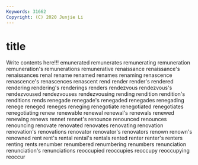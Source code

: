 ```yaml
---
Keywords: 31662
Copyright: (C) 2020 Junjie Li
---
```


# title

Write contents here!!!
emunerated 
remunerates 
remunerating 
remuneration 
remuneration's 
remunerations
remunerative 
renaissance 
renaissance's 
renaissances 
renal 
rename 
renamed 
renames 
renaming 
renascence
renascence's 
renascences 
renascent 
rend 
render 
render's 
rendered 
rendering 
rendering's 
renderings
renders 
rendezvous 
rendezvous's 
rendezvoused 
rendezvouses 
rendezvousing 
rending 
rendition 
rendition's 
renditions
rends 
renegade 
renegade's 
renegaded 
renegades 
renegading 
renege 
reneged 
reneges 
reneging
renegotiate 
renegotiated 
renegotiates 
renegotiating 
renew 
renewable 
renewal 
renewal's 
renewals 
renewed
renewing 
renews 
rennet 
rennet's 
renounce 
renounced 
renounces 
renouncing 
renovate 
renovated
renovates 
renovating 
renovation 
renovation's 
renovations 
renovator 
renovator's 
renovators 
renown 
renown's
renowned 
rent 
rent's 
rental 
rental's 
rentals 
rented 
renter 
renter's 
renters
renting 
rents 
renumber 
renumbered 
renumbering 
renumbers 
renunciation 
renunciation's 
renunciations 
reoccupied
reoccupies 
reoccupy 
reoccupying 
reoccur 
